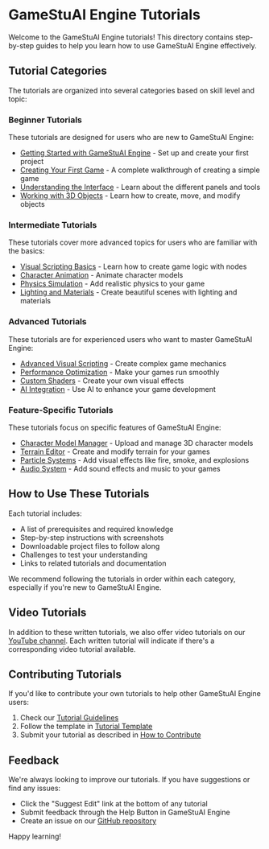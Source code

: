 # GameStuAI Engine Tutorials

Welcome to the GameStuAI Engine tutorials! This directory contains step-by-step guides to help you learn how to use GameStuAI Engine effectively.

## Tutorial Categories

The tutorials are organized into several categories based on skill level and topic:

### Beginner Tutorials

These tutorials are designed for users who are new to GameStuAI Engine:

- [Getting Started with GameStuAI Engine](../GettingStarted.md) - Set up and create your first project
- [Creating Your First Game](./BasicTutorials.md) - A complete walkthrough of creating a simple game
- [Understanding the Interface](./InterfaceOverview.md) - Learn about the different panels and tools
- [Working with 3D Objects](./BasicObjectManipulation.md) - Learn how to create, move, and modify objects

### Intermediate Tutorials

These tutorials cover more advanced topics for users who are familiar with the basics:

- [Visual Scripting Basics](./VisualScriptingBasics.md) - Learn how to create game logic with nodes
- [Character Animation](./CharacterAnimation.md) - Animate character models
- [Physics Simulation](./PhysicsBasics.md) - Add realistic physics to your game
- [Lighting and Materials](./LightingAndMaterials.md) - Create beautiful scenes with lighting and materials

### Advanced Tutorials

These tutorials are for experienced users who want to master GameStuAI Engine:

- [Advanced Visual Scripting](./AdvancedVisualScripting.md) - Create complex game mechanics
- [Performance Optimization](./PerformanceOptimization.md) - Make your games run smoothly
- [Custom Shaders](./CustomShaders.md) - Create your own visual effects
- [AI Integration](./AIIntegration.md) - Use AI to enhance your game development

### Feature-Specific Tutorials

These tutorials focus on specific features of GameStuAI Engine:

- [Character Model Manager](./CharacterModelManager.md) - Upload and manage 3D character models
- [Terrain Editor](./TerrainEditor.md) - Create and modify terrain for your games
- [Particle Systems](./ParticleSystems.md) - Add visual effects like fire, smoke, and explosions
- [Audio System](./AudioSystem.md) - Add sound effects and music to your games

## How to Use These Tutorials

Each tutorial includes:

- A list of prerequisites and required knowledge
- Step-by-step instructions with screenshots
- Downloadable project files to follow along
- Challenges to test your understanding
- Links to related tutorials and documentation

We recommend following the tutorials in order within each category, especially if you're new to GameStuAI Engine.

## Video Tutorials

In addition to these written tutorials, we also offer video tutorials on our [YouTube channel](https://youtube.com/gamestudai). Each written tutorial will indicate if there's a corresponding video tutorial available.

## Contributing Tutorials

If you'd like to contribute your own tutorials to help other GameStuAI Engine users:

1. Check our [Tutorial Guidelines](../Contributing/TutorialGuidelines.md)
2. Follow the template in [Tutorial Template](../Contributing/TutorialTemplate.md)
3. Submit your tutorial as described in [How to Contribute](../Contributing/HowToContribute.md)

## Feedback

We're always looking to improve our tutorials. If you have suggestions or find any issues:

- Click the "Suggest Edit" link at the bottom of any tutorial
- Submit feedback through the Help Button in GameStuAI Engine
- Create an issue on our [GitHub repository](https://github.com/gamestudai/gamestudai)

Happy learning! 